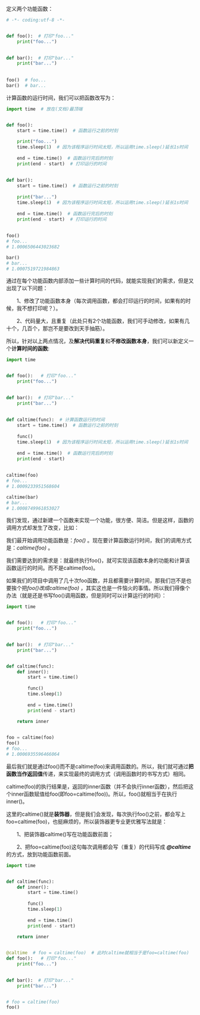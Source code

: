定义两个功能函数：

```python
# -*- coding:utf-8 -*-


def foo():  # 打印"foo..."
    print("foo...")
    

def bar():  # 打印"bar..."
    print("bar...")
    
    
foo()  # foo...
bar()  # bar...
```

计算函数的运行时间，我们可以把函数改写为：

```python
import time  # 放在(文档)最顶端


def foo():
    start = time.time()  # 函数运行之前的时刻
    
    print("foo...")
    time.sleep(1)  # 因为该程序运行时间太短，所以运用time.sleep()延长1s时间
    
    end = time.time()  # 函数运行完后的时刻
    print(end - start)  # 打印运行的时间
    
    
def bar():
    start = time.time()  # 函数运行之前的时刻
    
    print("bar...")
    time.sleep(1)  # 因为该程序运行时间太短，所以运用time.sleep()延长1s时间
    
    end = time.time()  # 函数运行完后的时刻
    print(end - start)  # 打印运行的时间
    
    
foo()
# foo...
# 1.0006506443023682

bar()
# bar...
# 1.0007519721984863
```

通过在每个功能函数内部添加一些计算时间的代码，就能实现我们的需求，但是又出现了以下问题：

　　1、修改了功能函数本身（每次调用函数，都会打印运行的时间，如果有的时候，我不想打印呢？）。

　　2、代码量大，且重复（此处只有2个功能函数，我们可手动修改，如果有几十个，几百个，那岂不是要改到天手抽筋）。



所以，针对以上两点情况，及**解决代码重复**和**不修改函数本身**，我们可以新定义一个**计算时间的函数**:

```python
import time


def foo():   # 打印"foo..."
    print("foo...")
    

def bar():  # 打印"bar..."
    print("bar...")
    
    
def caltime(func):  # 计算函数运行的时间
    start = time.time()  # 函数运行之前的时刻
    
    func()
    time.sleep(1)  # 因为该程序运行时间太短，所以运用time.sleep()延长1s时间
    
    end = time.time()  # 函数运行完后的时刻
    print(end - start)
    
    
caltime(foo)
# foo...
# 1.0009233951568604

caltime(bar)
# bar...
# 1.0008749961853027
```

我们发现，通过新建一个函数来实现一个功能，很方便、简洁。但是这样，函数的调用方式却发生了改变，比如：

我们最开始调用功能函数是：*foo()* 。现在要计算函数运行时间，我们的调用方式是：*caltime(foo)* 。

我们需要达到的需求是：就最终执行foo()，就可实现该函数本身的功能和计算该函数运行的时间。而不是caltime(foo)。

如果我们的项目中调用了几十次foo函数，并且都需要计算时间，那我们岂不是也要挨个把*foo()*改成*caltime(foo)* ，其实这也是一件恼火的事情。所以我们得像个办法（就是还是书写foo()调用函数，但是同时可以计算运行的时间）：

```python
import time


def foo():   # 打印"foo..."
    print("foo...")
    

def bar():  # 打印"bar..."
    print("bar...")


def caltime(func):
    def inner():
        start = time.time()
    
    	func()
    	time.sleep(1)
    
    	end = time.time()
    	print(end - start)
    
    return inner


foo = caltime(foo)
foo()
# foo...
# 1.0006935596466064
```

最后我们就是通过foo()而不是caltime(foo)来调用函数的。所以，我们就可通过**把函数当作返回值**传递，来实现最终的调用方式（调用函数时的书写方式）相同。

caltime(foo)的执行结果是，返回的inner函数（并不会执行inner函数），然后把这个inner函数赋值给foo(即foo=caltime(foo))。所以，foo()就相当于在执行inner()。

这里的caltime()就是**装饰器**，但是我们会发现，每次执行foo()之前，都会写上foo=caltime(foo)，也挺麻烦的，所以装饰器更专业更优雅写法就是：

　　1、把装饰器caltime()写在功能函数前面；

　　2、把foo=caltime(foo)这句每次调用都会写（重复）的代码写成 ***@caltime*** 的方式，放到功能函数前面。

```python
import time


def caltime(func):
    def inner():
        start = time.time()
    
    	func()
    	time.sleep(1)
    
    	end = time.time()
    	print(end - start)
    
    return inner


@caltime  # foo = caltime(foo)  # 此时caltime就相当于是foo=caltime(foo)
def foo():   # 打印"foo..."
    print("foo...")
    

def bar():  # 打印"bar..."
    print("bar...")


# foo = caltime(foo)
foo()
```

